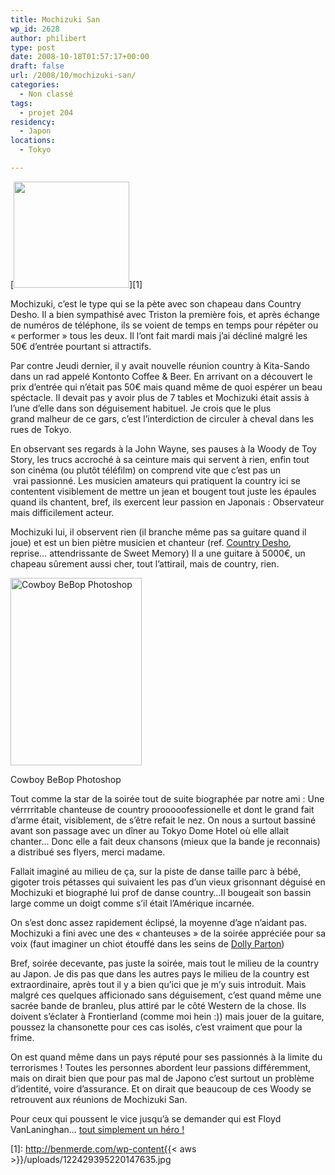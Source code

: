 ```yaml
---
title: Mochizuki San
wp_id: 2628
author: philibert
type: post
date: 2008-10-18T01:57:17+00:00
draft: false
url: /2008/10/mochizuki-san/
categories:
  - Non classé
tags:
  - projet 204
residency:
  - Japon
locations:
  - Tokyo

---
```

[<img class="size-full wp-image-422" title="122429395220147635" src="http://benmerde.com/wp-content{{< aws >}}/uploads/122429395220147635.jpg" alt="" width="185" height="170" />][1]

Mochizuki, c&rsquo;est le type qui se la pète avec son chapeau dans Country Desho. Il a bien sympathisé avec Triston la première fois, et après échange de numéros de téléphone, ils se voient de temps en temps pour répéter ou « performer » tous les deux. Il l&rsquo;ont fait mardi mais j&rsquo;ai décliné malgré les 50€ d&rsquo;entrée pourtant si attractifs. 

Par contre Jeudi dernier, il y avait nouvelle réunion country à Kita-Sando dans un rad appelé Kontonto Coffee & Beer. En arrivant on a découvert le prix d&rsquo;entrée qui n&rsquo;était pas 50€ mais quand même de quoi espérer un beau spéctacle. Il devait pas y avoir plus de 7 tables et Mochizuki était assis à l&rsquo;une d&rsquo;elle dans son déguisement habituel. Je crois que le plus grand malheur de ce gars, c&rsquo;est l&rsquo;interdiction de circuler à cheval dans les rues de Tokyo. 

En observant ses regards à la John Wayne, ses pauses à la Woody de Toy Story, les trucs accroché à sa ceinture mais qui servent à rien, enfin tout son cinéma (ou plutôt téléfilm) on comprend vite que c&rsquo;est pas un  vrai passionné. Les musicien amateurs qui pratiquent la country ici se contentent visiblement de mettre un jean et bougent tout juste les épaules quand ils chantent, bref, ils exercent leur passion en Japonais : Observateur mais difficilement acteur.
  
Mochizuki lui, il observent rien (il branche même pas sa guitare quand il joue) et est un bien piètre musicien et chanteur (ref. <a title="Country Desho" href="http://www.dailymotion.com/cheribibiz/video/x6tz8y_country-desho_travel" target="_blank">Country Desho</a>, reprise&#8230; attendrissante de Sweet Memory) Il a une guitare à 5000€, un chapeau sûrement aussi cher, tout l&rsquo;attirail, mais de country, rien. 

<div id="attachment_417" class="wp-caption alignright" style="max-width: 210px">
  <a href="http://benmerde.com/wp-content{{< aws >}}/uploads/www1ttcnnejp.gif" target="_blank"><img class="size-medium wp-image-417 " title="www1ttcnnejp" src="http://benmerde.com/wp-content{{< aws >}}/uploads/www1ttcnnejp-210x300.gif" alt="Cowboy BeBop Photoshop" width="210" height="300" /></a>
  
  <p class="wp-caption-text">
    Cowboy BeBop Photoshop
  </p>
</div>

Tout comme la star de la soirée tout de suite biographée par notre ami : Une vérrrritable chanteuse de country prooooofessionelle et dont le grand fait d&rsquo;arme était, visiblement, de s&rsquo;être refait le nez. On nous a surtout bassiné avant son passage avec un dîner au Tokyo Dome Hotel où elle allait chanter&#8230; Donc elle a fait deux chansons (mieux que la bande je reconnais) a distribué ses flyers, merci madame.

Fallait imaginé au milieu de ça, sur la piste de danse taille parc à bébé, gigoter trois pétasses qui suivaient les pas d&rsquo;un vieux grisonnant déguisé en Mochizuki et biographé lui prof de danse country&#8230;Il bougeait son bassin large comme un doigt comme s&rsquo;il était l&rsquo;Amérique incarnée.

On s&rsquo;est donc assez rapidement éclipsé, la moyenne d&rsquo;age n&rsquo;aidant pas. Mochizuki a fini avec une des « chanteuses » de la soirée appréciée pour sa voix (faut imaginer un chiot étouffé dans les seins de <a title="Dolly Cow !" href="http://www.virginmedia.com/images/dolly-parton-insurance-431.jpg" target="_blank">Dolly Parton</a>) 

Bref, soirée decevante, pas juste la soirée, mais tout le milieu de la country au Japon. Je dis pas que dans les autres pays le milieu de la country est extraordinaire, après tout il y a bien qu&rsquo;ici que je m&rsquo;y suis introduit. Mais malgré ces quelques afficionado sans déguisement, c&rsquo;est quand même une sacrée bande de branleu, plus attiré par le côté Western de la chose. Ils doivent s&rsquo;éclater à Frontierland (comme moi hein :)) mais jouer de la guitare, poussez la chansonette pour ces cas isolés, c&rsquo;est vraiment que pour la frime. 

On est quand même dans un pays réputé pour ses passionnés à la limite du terrorismes ! Toutes les personnes abordent leur passions différemment, mais on dirait bien que pour pas mal de Japono c&rsquo;est surtout un problème d&rsquo;identité, voire d&rsquo;assurance. Et on dirait que beaucoup de ces Woody se retrouvent aux réunions de Mochizuki San.

Pour ceux qui poussent le vice jusqu&rsquo;à se demander qui est Floyd VanLaninghan&#8230; <a title="Un hero" href="http://www.floydcountry.com/" target="_blank">tout simplement un héro !</a>

 [1]: http://benmerde.com/wp-content{{< aws >}}/uploads/122429395220147635.jpg